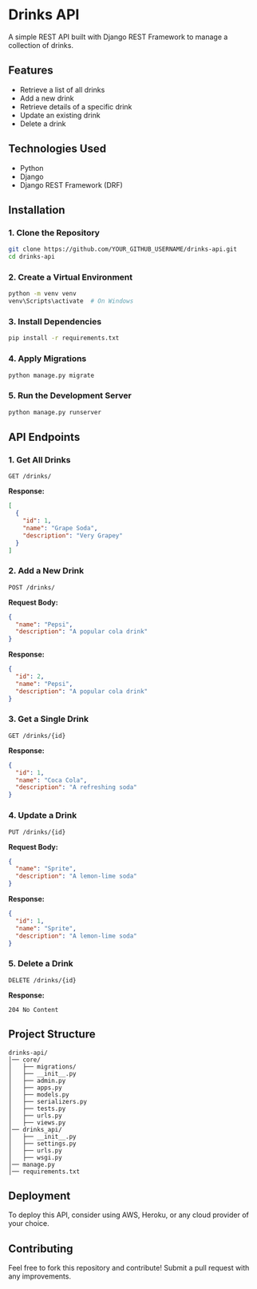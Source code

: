 # Drinks API

A simple REST API built with Django REST Framework to manage a collection of drinks.

## Features
- Retrieve a list of all drinks
- Add a new drink
- Retrieve details of a specific drink
- Update an existing drink
- Delete a drink

## Technologies Used
- Python
- Django
- Django REST Framework (DRF)

## Installation

### 1. Clone the Repository
```sh
git clone https://github.com/YOUR_GITHUB_USERNAME/drinks-api.git
cd drinks-api
```

### 2. Create a Virtual Environment
```sh
python -m venv venv
venv\Scripts\activate  # On Windows
```

### 3. Install Dependencies
```sh
pip install -r requirements.txt
```

### 4. Apply Migrations
```sh
python manage.py migrate
```

### 5. Run the Development Server
```sh
python manage.py runserver
```

## API Endpoints

### 1. Get All Drinks
```http
GET /drinks/
```
**Response:**
```json
[
  {
    "id": 1,
    "name": "Grape Soda",
    "description": "Very Grapey"
  }
]
```

### 2. Add a New Drink
```http
POST /drinks/
```
**Request Body:**
```json
{
  "name": "Pepsi",
  "description": "A popular cola drink"
}
```
**Response:**
```json
{
  "id": 2,
  "name": "Pepsi",
  "description": "A popular cola drink"
}
```

### 3. Get a Single Drink
```http
GET /drinks/{id}
```
**Response:**
```json
{
  "id": 1,
  "name": "Coca Cola",
  "description": "A refreshing soda"
}
```

### 4. Update a Drink
```http
PUT /drinks/{id}
```
**Request Body:**
```json
{
  "name": "Sprite",
  "description": "A lemon-lime soda"
}
```
**Response:**
```json
{
  "id": 1,
  "name": "Sprite",
  "description": "A lemon-lime soda"
}
```

### 5. Delete a Drink
```http
DELETE /drinks/{id}
```
**Response:**
```http
204 No Content
```

## Project Structure
```
drinks-api/
│── core/
│   ├── migrations/
│   ├── __init__.py
│   ├── admin.py
│   ├── apps.py
│   ├── models.py
│   ├── serializers.py
│   ├── tests.py
│   ├── urls.py
│   ├── views.py
│── drinks_api/
│   ├── __init__.py
│   ├── settings.py
│   ├── urls.py
│   ├── wsgi.py
│── manage.py
│── requirements.txt
```

## Deployment
To deploy this API, consider using AWS, Heroku, or any cloud provider of your choice.


## Contributing
Feel free to fork this repository and contribute! Submit a pull request with any improvements.


